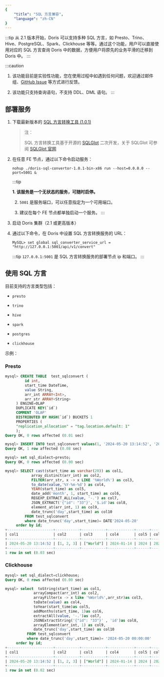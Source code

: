 ```yaml
---
{
    "title": "SQL 方言兼容",
    "language": "zh-CN"
}
---
```


<!-- 
Licensed to the Apache Software Foundation (ASF) under one
or more contributor license agreements.  See the NOTICE file
distributed with this work for additional information
regarding copyright ownership.  The ASF licenses this file
to you under the Apache License, Version 2.0 (the
"License"); you may not use this file except in compliance
with the License.  You may obtain a copy of the License at

  http://www.apache.org/licenses/LICENSE-2.0

Unless required by applicable law or agreed to in writing,
software distributed under the License is distributed on an
"AS IS" BASIS, WITHOUT WARRANTIES OR CONDITIONS OF ANY
KIND, either express or implied.  See the License for the
specific language governing permissions and limitations
under the License.
-->



:::tip
从 2.1 版本开始，Doris 可以支持多种 SQL 方言，如 Presto、Trino、Hive、PostgreSQL、Spark、Clickhouse 等等。通过这个功能，用户可以直接使用对应的 SQL 方言查询 Doris 中的数据，方便用户将原先的业务平滑的迁移到 Doris 中。
:::

:::caution
1. 该功能目前是实验性功能，您在使用过程中如遇到任何问题，欢迎通过邮件组、[GitHub Issue](https://github.com/apache/doris/issues) 等方式进行反馈。

2. 该功能只支持查询语句，不支持 DDL、DML 语句。
:::

## 部署服务

1. 下载最新版本的 [SQL 方言转换工具 (1.0.1)](https://doris-build-1308700295.cos.ap-beijing.myqcloud.com/transform-doris-tool/doris-sql-convertor-1.0.1-bin-x86)

    > 注：
    >
    > SQL 方言转换工具基于开源的 [SQLGlot](https://github.com/tobymao/sqlglot) 二次开发，关于 SQLGlot 可参阅 [SQLGlot 官网](https://sqlglot.com/sqlglot.html)


2.  在任意 FE 节点，通过以下命令启动服务：

    `nohup ./doris-sql-convertor-1.0.1-bin-x86 run --host=0.0.0.0 --port=5001 &`

    :::tip

    **1. 该服务是一个无状态的服务，可随时启停。**

    2. `5001` 是服务端口，可以任意指定为一个可用端口。

    3. 建议在每个 FE 节点都单独启动一个服务。
    :::

3. 启动 Doris 集群（2.1 或更高版本）

4. 通过以下命令，在 Doris 中设置 SQL 方言转换服务的 URL：

	`MySQL> set global sql_converter_service_url = "http://127.0.0.1:5001/api/v1/convert"`

    :::tip
    `127.0.0.1:5001` 是 SQL 方言转换服务的部署节点 ip 和端口。
    :::
	
## 使用 SQL 方言

目前支持的方言类型包括：

- `presto`

- `trino`

- `hive`

- `spark`

- `postgres`

- `clickhouse`

示例：

### Presto

```sql
mysql> CREATE TABLE  test_sqlconvert (
         id int,
         start_time DateTime,
         value String,
         arr_int ARRAY<Int>,
         arr_str ARRAY<String>
     ) ENGINE=OLAP
     DUPLICATE KEY(`id`)
     COMMENT 'OLAP'
     DISTRIBUTED BY HASH(`id`) BUCKETS 1
     PROPERTIES (
     "replication_allocation" = "tag.location.default: 1"
     );
Query OK, 0 rows affected (0.01 sec)

mysql> INSERT INTO test_sqlconvert values(1, '2024-05-20 13:14:52', '2024-01-14',[1, 2, 3, 3], ['Hello', 'World']);
Query OK, 1 row affected (0.08 sec)

mysql> set sql_dialect=presto;
Query OK, 0 rows affected (0.00 sec)

mysql> SELECT cast(start_time as varchar(20)) as col1,
            array_distinct(arr_int) as col2,
            FILTER(arr_str, x -> x LIKE '%World%') as col3,
            to_date(value,'%Y-%m-%d') as col4,
            YEAR(start_time) as col5,
            date_add('month', 1, start_time) as col6,
            REGEXP_EXTRACT_ALL(value, '-.') as col7,
            JSON_EXTRACT('{"id": "33"}', '$.id')as col8,
            element_at(arr_int, 1) as col9,
            date_trunc('day',start_time) as col10
         FROM test_sqlconvert
         where date_trunc('day',start_time)= DATE'2024-05-20'     
     order by id;
+---------------------+-----------+-----------+------------+------+---------------------+-------------+------+------+---------------------+
| col1                | col2      | col3      | col4       | col5 | col6                | col7        | col8 | col9 | col10               |
+---------------------+-----------+-----------+------------+------+---------------------+-------------+------+------+---------------------+
| 2024-05-20 13:14:52 | [1, 2, 3] | ["World"] | 2024-01-14 | 2024 | 2024-06-20 13:14:52 | ['-0','-1'] | "33" |    1 | 2024-05-20 00:00:00 |
+---------------------+-----------+-----------+------------+------+---------------------+-------------+------+------+---------------------+
1 row in set (0.03 sec)

```

### Clickhouse

```sql
mysql> set sql_dialect=clickhouse;
Query OK, 0 rows affected (0.00 sec)

mysql> select  toString(start_time) as col1,
             arrayCompact(arr_int) as col2,
             arrayFilter(x -> x like '%World%',arr_str)as col3,
             toDate(value) as col4,
             toYear(start_time)as col5,
             addMonths(start_time, 1)as col6,
             extractAll(value, '-.')as col7,
             JSONExtractString('{"id": "33"}' , 'id')as col8,
             arrayElement(arr_int, 1) as col9,
             date_trunc('day',start_time) as col10
          FROM test_sqlconvert
          where date_trunc('day',start_time)= '2024-05-20 00:00:00'     
     order by id;
+---------------------+-----------+-----------+------------+------+---------------------+-------------+------+------+---------------------+
| col1                | col2      | col3      | col4       | col5 | col6                | col7        | col8 | col9 | col10               |
+---------------------+-----------+-----------+------------+------+---------------------+-------------+------+------+---------------------+
| 2024-05-20 13:14:52 | [1, 2, 3] | ["World"] | 2024-01-14 | 2024 | 2024-06-20 13:14:52 | ['-0','-1'] | "33" |    1 | 2024-05-20 00:00:00 |
+---------------------+-----------+-----------+------------+------+---------------------+-------------+------+------+---------------------+
1 row in set (0.02 sec)
```

